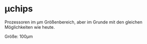 # µchips

Prozessoren im µm Größenbereich, aber im Grunde mit den gleichen Möglichkeiten wie heute.

Größe: 100µm
